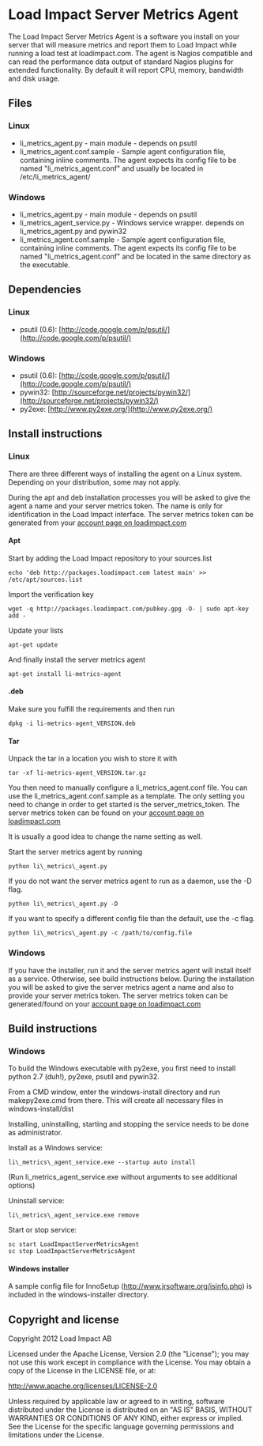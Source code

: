 Load Impact Server Metrics Agent
================================
The Load Impact Server Metrics Agent is a software you install on your server that will measure metrics and report them to Load Impact while running a load test at loadimpact.com. The agent is Nagios compatible and can read the performance data output of standard Nagios plugins for extended functionality. By default it will report CPU, memory, bandwidth and disk usage.

Files
-----
### Linux
* li\_metrics\_agent.py - main module - depends on psutil 
* li\_metrics\_agent.conf.sample - Sample agent configuration file, containing inline comments. The agent expects its config file to be named "li\_metrics\_agent.conf" and usually be located in /etc/li\_metrics\_agent/

### Windows
* li\_metrics\_agent.py - main module - depends on psutil 
* li\_metrics\_agent_service.py - Windows service wrapper. depends on li\_metrics\_agent.py and pywin32
* li\_metrics\_agent.conf.sample - Sample agent configuration file, containing inline comments. The agent expects its config file to be named "li\_metrics\_agent.conf" and be located in the same directory as the executable.

Dependencies
------------
### Linux
* psutil (0.6): [http://code.google.com/p/psutil/](http://code.google.com/p/psutil/)

### Windows
* psutil (0.6): [http://code.google.com/p/psutil/](http://code.google.com/p/psutil/)
* pywin32: [http://sourceforge.net/projects/pywin32/](http://sourceforge.net/projects/pywin32/)
* py2exe: [http://www.py2exe.org/](http://www.py2exe.org/)


Install instructions
--------------------
### Linux
There are three different ways of installing the agent on a Linux system. Depending on your distribution, some may not apply.

During the apt and deb installation processes you will be asked to give the agent a name and your server metrics token. The name is only for identification in the Load Impact interface. The server metrics token can be generated from your [account page on loadimpact.com](https://loadimpact.com/account#tokens)

#### Apt
Start by adding the Load Impact repository to your sources.list
```
echo 'deb http://packages.loadimpact.com latest main' >> /etc/apt/sources.list
```
Import the verification key
```
wget -q http://packages.loadimpact.com/pubkey.gpg -O- | sudo apt-key add -
```
Update your lists
```
apt-get update
```
And finally install the server metrics agent
```
apt-get install li-metrics-agent
```

#### .deb
Make sure you fulfill the requirements and then run
```
dpkg -i li-metrics-agent_VERSION.deb
```

#### Tar
Unpack the tar in a location you wish to store it with 
```
tar -xf li-metrics-agent_VERSION.tar.gz
```
You then need to manually configure a li\_metrics\_agent.conf file. You can use the li\_metrics\_agent.conf.sample as a template. The only setting you need to change in order to get started is the server\_metrics\_token. The server metrics token can be found on your [account page on loadimpact.com](https://loadimpact.com/account#tokens)

It is usually a good idea to change the name setting as well.

Start the server metrics agent by running
```
python li\_metrics\_agent.py
```
If you do not want the server metrics agent to run as a daemon, use the -D flag.
```
python li\_metrics\_agent.py -D
```
If you want to specify a different config file than the default, use the -c flag.
```
python li\_metrics\_agent.py -c /path/to/config.file
```


### Windows
If you have the installer, run it and the server metrics agent will install itself as a service. Otherwise, see build instructions below. During the installation you will be asked to give the server metrics agent a name and also to provide your server metrics token. The server metrics token can be generated/found on your [account page on loadimpact.com](https://loadimpact.com/account#tokens)


Build instructions
------------------
### Windows
To build the Windows executable with py2exe, you first need to install python 2.7 (duh!), py2exe, psutil and pywin32.

From a CMD window, enter the windows-install directory and run makepy2exe.cmd from there.  This will create
all necessary files in windows-install/dist

Installing, uninstalling, starting and stopping the service needs to be done as administrator.  

Install as a Windows service:
```
li\_metrics\_agent_service.exe --startup auto install
```
(Run li\_metrics\_agent_service.exe without arguments to see additional options)

Uninstall service:
```
li\_metrics\_agent_service.exe remove
```

Start or stop service:
```
sc start LoadImpactServerMetricsAgent
sc stop LoadImpactServerMetricsAgent
```

#### Windows installer
A sample config file for InnoSetup (http://www.jrsoftware.org/isinfo.php) is included in the windows-installer directory. 


Copyright and license
---------------------

Copyright 2012 Load Impact AB

Licensed under the Apache License, Version 2.0 (the "License");
you may not use this work except in compliance with the License.
You may obtain a copy of the License in the LICENSE file, or at:

   http://www.apache.org/licenses/LICENSE-2.0

Unless required by applicable law or agreed to in writing, software
distributed under the License is distributed on an "AS IS" BASIS,
WITHOUT WARRANTIES OR CONDITIONS OF ANY KIND, either express or implied.
See the License for the specific language governing permissions and
limitations under the License.
